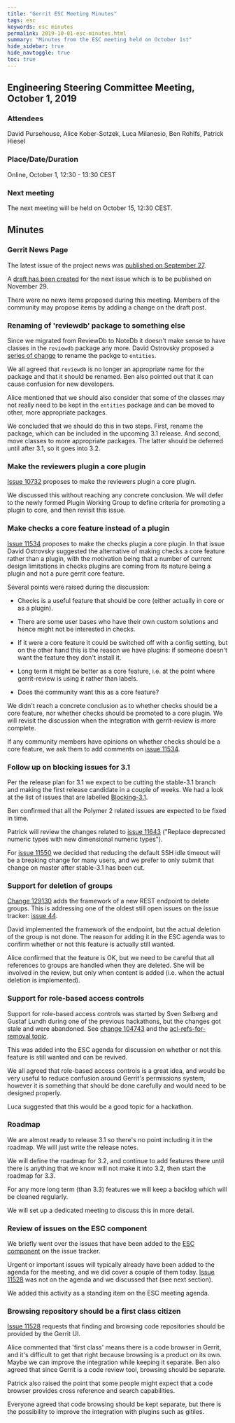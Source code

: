 ```yaml
---
title: "Gerrit ESC Meeting Minutes"
tags: esc
keywords: esc minutes
permalink: 2019-10-01-esc-minutes.html
summary: "Minutes from the ESC meeting held on October 1st"
hide_sidebar: true
hide_navtoggle: true
toc: true
---
```


## Engineering Steering Committee Meeting, October 1, 2019

### Attendees

David Pursehouse, Alice Kober-Sotzek, Luca Milanesio, Ben Rohlfs, Patrick Hiesel

### Place/Date/Duration

Online, October 1, 12:30 - 13:30 CEST

### Next meeting

The next meeting will be held on October 15, 12:30 CEST.

## Minutes

### Gerrit News Page

The latest issue of the project news was
[published on September 27](https://www.gerritcodereview.com/2019-09-27-gerrit-news-aug-sep-2019.html).

A [draft has been created](https://gerrit-review.googlesource.com/c/homepage/+/239186)
for the next issue which is to be published on November 29.

There were no news items proposed during this meeting. Members of the community
may propose items by adding a change on the draft post.

### Renaming of 'reviewdb' package to something else

Since we migrated from ReviewDb to NoteDb it doesn't make sense to have
classes in the `reviewdb` package any more. David Ostrovsky proposed a
[series of change](https://gerrit-review.googlesource.com/q/topic:rename-reviewdb-package)
to rename the packge to `entities`.

We all agreed that `reviewdb` is no longer an appropriate name for the
package and that it should be renamed. Ben also pointed out that it can
cause confusion for new developers.

Alice mentioned that we should also consider that some of the classes may
not really need to be kept in the `entities` package and can be moved to
other, more appropriate packages.

We concluded that we should do this in two steps. First, rename the package,
which can be included in the upcoming 3.1 release. And second, move classes
to more appropriate packages.  The latter should be deferred until after 3.1,
so it goes into 3.2.

### Make the reviewers plugin a core plugin

[Issue 10732](https://bugs.chromium.org/p/gerrit/issues/detail?id=10732)
proposes to make the reviewers plugin a core plugin.

We discussed this without reaching any concrete conclusion. We will defer
to the newly formed Plugin Working Group to define criteria for promoting
a plugin to core, and then revisit this issue.

### Make checks a core feature instead of a plugin

[Issue 11534](https://bugs.chromium.org/p/gerrit/issues/detail?id=11534)
proposes to make the checks plugin a core plugin. In that issue David
Ostrovsky suggested the alternative of making checks a core feature
rather than a plugin, with the motivation being that a number of current
design limitations in checks plugins are coming from its nature being a
plugin and not a pure gerrit core feature.

Several points were raised during the discussion:

- Checks is a useful feature that should be core (either actually in core
or as a plugin).

- There are some user bases who have their own custom solutions and hence
might not be interested in checks.

- If it were a core feature it could be switched off with a config setting,
but on the other hand this is the reason we have plugins: if someone doesn't
want the feature they don't install it.

- Long term it might be better as a core feature, i.e. at the point where
gerrit-review is using it rather than labels.

- Does the community want this as a core feature?

We didn't reach a concrete conclusion as to whether checks should be a
core feature, nor whether checks should be promoted to a core plugin. We
will revisit the discussion when the integration with gerrit-review
is more complete.

If any community members have opinions on whether checks should be a
core feature, we ask them to add comments on
[issue 11534](https://bugs.chromium.org/p/gerrit/issues/detail?id=11534).

### Follow up on blocking issues for 3.1

Per the release plan for 3.1 we expect to be cutting the stable-3.1 branch
and making the first release candidate in a couple of weeks. We had a look
at the list of issues that are labelled
[Blocking-3.1](https://bugs.chromium.org/p/gerrit/issues/list?q=label%3ABlocking-3.1).

Ben confirmed that all the Polymer 2 related issues are expected to be fixed
in time.

Patrick will review the changes related to
[issue 11643](https://bugs.chromium.org/p/gerrit/issues/detail?id=11643)
("Replace deprecated numeric types with new dimensional numeric types").

For [issue 11550](https://bugs.chromium.org/p/gerrit/issues/detail?id=11550)
we decided that reducing the default SSH idle timeout will be a breaking
change for many users, and we prefer to only submit that change on master
after stable-3.1 has been cut.

### Support for deletion of groups

[Change 129130](https://gerrit-review.googlesource.com/c/gerrit/+/129130) adds
the framework of a new REST endpoint to delete groups. This is addressing one
of the oldest still open issues on the issue tracker:
[issue 44](https://bugs.chromium.org/p/gerrit/issues/detail?id=44).

David implemented the framework of the endpoint, but the actual deletion
of the group is not done. The reason for adding it in the ESC agenda was
to confirm whether or not this feature is actually still wanted.

Alice confirmed that the feature is OK, but we need to be careful that all
references to groups are handled when they are deleted. She will be involved
in the review, but only when content is added (i.e. when the actual deletion
is implemented).

### Support for role-based access controls

Support for role-based access controls was started by Sven Selberg and
Gustaf Lundh during one of the previous hackathons, but the changes got stale
and were abandoned. See
[change 104743](https://gerrit-review.googlesource.com/c/gerrit/+/104743) and the
[acl-refs-for-removal topic](https://gerrit-review.googlesource.com/q/topic:acl-refs-for-removal).

This was added into the ESC agenda for discussion on whether or not this
feature is still wanted and can be revived.

We all agreed that role-based access controls is a great idea, and would
be very useful to reduce confusion around Gerrit's permissions system, however
it is something that should be done carefully and would need to be designed
properly.

Luca suggested that this would be a good topic for a hackathon.

### Roadmap

We are almost ready to release 3.1 so there's no point including it
in the roadmap. We will just write the release notes.

We will define the roadmap for 3.2, and continue to add features there
until there is anything that we know will not make it into 3.2, then
start the roadmap for 3.3.

For any more long term (than 3.3) features we will keep a backlog which will
be cleaned regularly.

We will set up a dedicated meeting to discuss this in more detail.

### Review of issues on the ESC component

We briefly went over the issues that have been added to the
[ESC component](https://issues.gerritcodereview.com/issues?q=status:open%20componentid:1371029)
on the issue tracker.

Urgent or important issues will typically already have been added to the agenda
for the meeting, and we did cover a couple of them today.
[Issue 11528](https://bugs.chromium.org/p/gerrit/issues/detail?id=11528) was not
on the agenda and we discussed that (see next section).

We added this activity as a standing item on the ESC meeting agenda.

### Browsing repository should be a first class citizen

[Issue 11528](https://bugs.chromium.org/p/gerrit/issues/detail?id=11528) requests
that finding and browsing code repositories should be provided by the Gerrit UI.

Alice commented that 'first class' means there is a code browser in Gerrit, and
it's difficult to get that right because browsing is a product on its own. Maybe
we can improve the integration while keeping it separate. Ben also agreed that
since Gerrit is a code review tool, browsing should be separate.

Patrick also raised the point that some people might expect that a code browser
provides cross reference and search capabilities.

Everyone agreed that code browsing should be kept separate, but there is the
possibility to improve the integration with plugins such as gitiles.
